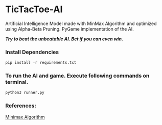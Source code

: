 # TicTacToe-AI
Artificial Intelligence Model made with MinMax Algorithm and optimized using Alpha-Beta Pruning. PyGame implementation of the AI.

***Try to beat the unbeatable AI. Bet if you can even win.***

### Install Dependencies
```python
pip install -r requirements.txt
```

### To run the AI and game. Execute following commands on terminal.
```python
python3 runner.py
```

### References:
[Minimax Algorithm](https://towardsdatascience.com/understanding-the-minimax-algorithm-726582e4f2c6)
